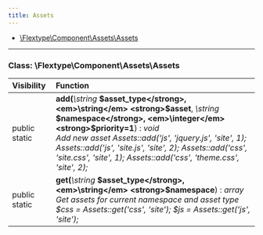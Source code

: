 ```yaml
---
title: Assets
---
```


- [\Flextype\Component\Assets\Assets](#class-flextypecomponentassetsassets)

<hr /><a id="class-flextypecomponentassetsassets"></a>

### Class: \Flextype\Component\Assets\Assets

| Visibility    | Function                                                                                                                                                                                                                                                                                                   |
|:------------- |:---------------------------------------------------------------------------------------------------------------------------------------------------------------------------------------------------------------------------------------------------------------------------------------------------------- |
| public static | <strong>add(</strong><em>\string</em> <strong>$asset_type</strong>, <em>\string</em> <strong>$asset</strong>, <em>\string</em> <strong>$namespace</strong>, <em>\integer</em> <strong>$priority=1</strong>)</strong> : <em>void</em><br /><em>Add new asset Assets::add('js', 'jquery.js', 'site', 1); Assets::add('js', 'site.js', 'site', 2); Assets::add('css', 'site.css', 'site', 1); Assets::add('css', 'theme.css', 'site', 2);</em> |
| public static | <strong>get(</strong><em>\string</em> <strong>$asset_type</strong>, <em>\string</em> <strong>$namespace</strong>)</strong> : <em>array</em><br /><em>Get assets for current namespace and asset type $css = Assets::get('css', 'site'); $js  = Assets::get('js', 'site');</em>                                                                                                  |
